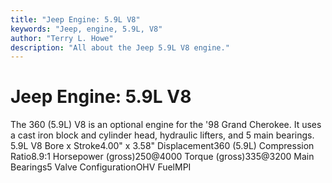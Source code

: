 ```yaml
---
title: "Jeep Engine: 5.9L V8"
keywords: "Jeep, engine, 5.9L, V8"
author: "Terry L. Howe"
description: "All about the Jeep 5.9L V8 engine."
---
```


# Jeep Engine: 5.9L V8
The 360 (5.9L) V8 is an optional engine for the '98 Grand Cherokee.
It uses a cast iron block and cylinder head, hydraulic lifters,
and 5 main bearings.
5.9L V8
Bore x Stroke4.00" x 3.58"
Displacement360 (5.9L)
Compression Ratio8.9:1
Horsepower (gross)250@4000
Torque (gross)335@3200
Main Bearings5
Valve ConfigurationOHV
FuelMPI